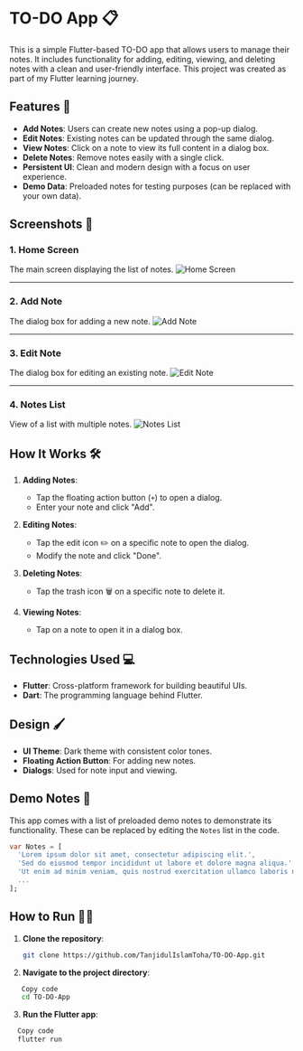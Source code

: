 # TO-DO App 📋

This is a simple Flutter-based TO-DO app that allows users to manage their notes. It includes functionality for adding, editing, viewing, and deleting notes with a clean and user-friendly interface. This project was created as part of my Flutter learning journey.

## Features 🚀
- **Add Notes**: Users can create new notes using a pop-up dialog.
- **Edit Notes**: Existing notes can be updated through the same dialog.
- **View Notes**: Click on a note to view its full content in a dialog box.
- **Delete Notes**: Remove notes easily with a single click.
- **Persistent UI**: Clean and modern design with a focus on user experience.
- **Demo Data**: Preloaded notes for testing purposes (can be replaced with your own data).

## Screenshots 📸

### 1. Home Screen
The main screen displaying the list of notes.
![Home Screen](screenshots/home.png)

---

### 2. Add Note
The dialog box for adding a new note.
![Add Note](screenshots/add.png)

---

### 3. Edit Note
The dialog box for editing an existing note.
![Edit Note](screenshots/edit.png)

---

### 4. Notes List
View of a list with multiple notes.
![Notes List](screenshots/threelist.png)

## How It Works 🛠️
1. **Adding Notes**: 
   - Tap the floating action button (`+`) to open a dialog.
   - Enter your note and click "Add".

2. **Editing Notes**: 
   - Tap the edit icon ✏️ on a specific note to open the dialog.
   - Modify the note and click "Done".

3. **Deleting Notes**:
   - Tap the trash icon 🗑️ on a specific note to delete it.

4. **Viewing Notes**:
   - Tap on a note to open it in a dialog box.

## Technologies Used 💻
- **Flutter**: Cross-platform framework for building beautiful UIs.
- **Dart**: The programming language behind Flutter.

## Design 🖌️
- **UI Theme**: Dark theme with consistent color tones.
- **Floating Action Button**: For adding new notes.
- **Dialogs**: Used for note input and viewing.

## Demo Notes 📑
This app comes with a list of preloaded demo notes to demonstrate its functionality. These can be replaced by editing the `Notes` list in the code.

```dart
var Notes = [
  'Lorem ipsum dolor sit amet, consectetur adipiscing elit.',
  'Sed do eiusmod tempor incididunt ut labore et dolore magna aliqua.',
  'Ut enim ad minim veniam, quis nostrud exercitation ullamco laboris nisi ut aliquip ex ea commodo consequat.',
  ...
];
```
## How to Run 🏃‍♂️

1. **Clone the repository**:
   ```bash
   git clone https://github.com/TanjidulIslamToha/TO-DO-App.git
   ```
2. **Navigate to the project directory**:

```bash
   Copy code
   cd TO-DO-App
```
3. **Run the Flutter app**:

```bash
  Copy code
  flutter run
```
